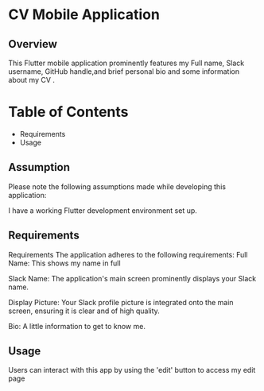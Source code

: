 # CV Mobile Application



## Overview
This Flutter mobile application prominently features my Full name,  Slack username, GitHub handle,and brief personal bio and some information about my CV .

# Table of Contents
- Requirements
- Usage
  


## Assumption
Please note the following assumptions made while developing this application:

I have a working Flutter development environment set up.


## Requirements
Requirements
The application adheres to the following requirements:
Full Name: This shows my name in full

Slack Name: The application's main screen prominently displays your Slack name.

Display Picture: Your Slack profile picture is integrated onto the main screen, ensuring it is clear and of high quality.

Bio: A little information to get to know me.

## Usage
Users can interact with this app by using the 'edit' button to access my edit page

